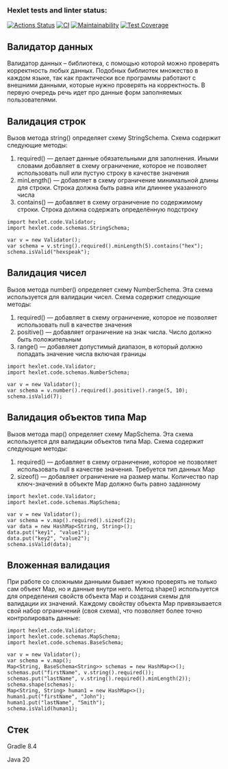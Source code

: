 ### Hexlet tests and linter status:
[![Actions Status](https://github.com/d1z3d/java-project-78/actions/workflows/hexlet-check.yml/badge.svg)](https://github.com/d1z3d/java-project-78/actions) [![CI](https://github.com/d1z3d/java-project-78/actions/workflows/main.yml/badge.svg)](https://github.com/d1z3d/java-project-78/actions) [![Maintainability](https://api.codeclimate.com/v1/badges/639b97fc31cbd676897a/maintainability)](https://codeclimate.com/github/d1z3d/java-project-78/maintainability) [![Test Coverage](https://api.codeclimate.com/v1/badges/639b97fc31cbd676897a/test_coverage)](https://codeclimate.com/github/d1z3d/java-project-78/test_coverage)

## Валидатор данных
Валидатор данных – библиотека, с помощью которой можно проверять корректность любых данных. Подобных библиотек множество в каждом языке, так как практически все программы работают с внешними данными, которые нужно проверять на корректность. В первую очередь речь идет про данные форм заполняемых пользователями.

## Валидация строк
Вызов метода string() определяет схему StringSchema.
Схема содержит следующие методы:
1. required() — делает данные обязательными для заполнения. Иными словами добавляет в схему ограничение, которое не позволяет использовать null или пустую строку в качестве значения
2. minLength() — добавляет в схему ограничение минимальной длины для строки. Строка должна быть равна или длиннее указанного числа
3. contains() — добавляет в схему ограничение по содержимому строки. Строка должна содержать определённую подстроку

```
import hexlet.code.Validator;
import hexlet.code.schemas.StringSchema;

var v = new Validator();
var schema = v.string().required().minLength(5).contains("hex");
schema.isValid("hexspeak");
```

## Валидация чисел
Вызов метода number() определяет схему NumberSchema. Эта схема используется для валидации чисел.
Схема содержит следующие методы:
1. required() — добавляет в схему ограничение, которое не позволяет использовать null в качестве значения
2. positive() — добавляет ограничение на знак числа. Число должно быть положительным
3. range() — добавляет допустимый диапазон, в который должно попадать значение числа включая границы

```
import hexlet.code.Validator;
import hexlet.code.schemas.NumberSchema;

var v = new Validator();
var schema = v.number().required().positive().range(5, 10);
schema.isValid(7);
```

## Валидация объектов типа Map
Вызов метода map() определяет схему MapSchema. Эта схема используется для валидации объектов типа Map.
Схема содержит следующие методы:
1. required() — добавляет в схему ограничение, которое не позволяет использовать null в качестве значения. Требуется тип данных Map
2. sizeof() — добавляет ограничение на размер мапы. Количество пар ключ-значений в объекте Map должно быть равно заданному

```
import hexlet.code.Validator;
import hexlet.code.schemas.MapSchema;

var v = new Validator();
var schema = v.map().required().sizeof(2);
var data = new HashMap<String, String>();
data.put("key1", "value1");
data.put("key2", "value2");
schema.isValid(data);
```

## Вложенная валидация
При работе со сложными данными бывает нужно проверять не только сам объект Map, но и данные внутри него.
Метод shape() используется для определения свойств объекта Map и создания схемы для валидации их значений. Каждому свойству объекта Map привязывается свой набор ограничений (своя схема), что позволяет более точно контролировать данные:

```
import hexlet.code.Validator;
import hexlet.code.schemas.MapSchema;
import hexlet.code.schemas.BaseSchema;

var v = new Validator();
var schema = v.map();
Map<String, BaseSchema<String>> schemas = new HashMap<>();
schemas.put("firstName", v.string().required());
schemas.put("lastName", v.string().required().minLength(2));
schema.shape(schemas);
Map<String, String> human1 = new HashMap<>();
human1.put("firstName", "John");
human1.put("lastName", "Smith");
schema.isValid(human1);
```

## Стек
Gradle 8.4

Java 20


